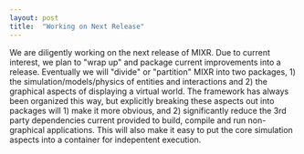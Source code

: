 ```yaml
---
layout: post
title:  "Working on Next Release"
---
```

We are diligently working on the next release of MIXR.  Due to current interest, we plan to "wrap up" and package current improvements into a release. Eventually we will "divide" or "partition" MIXR into two packages, 1) the simulation/models/physics of entities and interactions and 2) the graphical aspects of displaying a virtual world.  The framework has always been organized this way, but explicitly breaking these aspects out into packages will 1) make it more obvious, and 2) significantly reduce the 3rd party dependencies current provided to build, compile and run non-graphical applications.  This will also make it easy to put the core simulation aspects into a container for indepentent execution.
